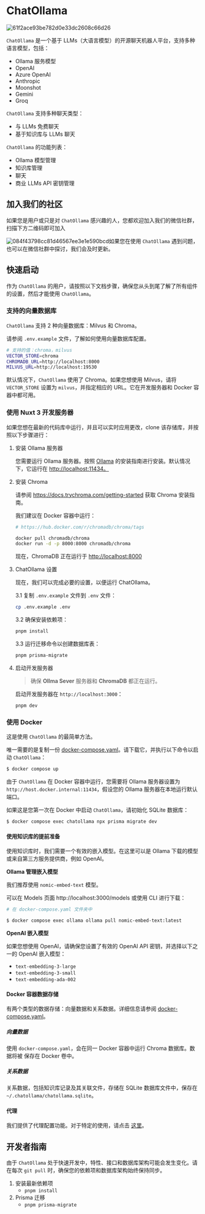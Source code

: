 # ChatOllama

![61f2ace93be782d0e33dc2608c66d26](https://s2.loli.net/2024/07/17/8RJiBdUekPExtVN.png)

`ChatOllama` 是一个基于 LLMs（大语言模型）的开源聊天机器人平台，支持多种语言模型，包括：

- Ollama 服务模型
- OpenAI
- Azure OpenAI
- Anthropic
- Moonshot
- Gemini
- Groq

`ChatOllama` 支持多种聊天类型：

- 与 LLMs 免费聊天
- 基于知识库与 LLMs 聊天

`ChatOllama` 的功能列表：

- Ollama 模型管理
- 知识库管理
- 聊天
- 商业 LLMs API 密钥管理

## 加入我们的社区

如果您是用户或只是对 `ChatOllama` 感兴趣的人，您都欢迎加入我们的微信社群，扫描下方二维码即可加入

![084f43798cc81d46567ee3e1e590bcd](https://s2.loli.net/2024/07/17/tfFD2YkuxcUlogT.jpg)如果您在使用 `ChatOllama` 遇到问题，也可以在微信社群中探讨，我们会及时更新。

## 快速启动

作为 `ChatOllama` 的用户，请按照以下文档步骤，确保您从头到尾了解了所有组件的设置，然后才能使用 `ChatOllama`。

### 支持的向量数据库

`ChatOllama` 支持 2 种向量数据库：Milvus 和 Chroma。

请参阅 `.env.example` 文件，了解如何使用向量数据库配置。

```sh
# 支持的值：chroma，milvus
VECTOR_STORE=chroma
CHROMADB_URL=http://localhost:8000
MILVUS_URL=http://localhost:19530
```

默认情况下，`ChatOllama` 使用了 Chroma。如果您想使用 Milvus，请将 `VECTOR_STORE` 设置为 `milvus`，并指定相应的 URL。它在开发服务器和 Docker 容器中都可用。

### 使用 Nuxt 3 开发服务器

如果您想在最新的代码库中运行，并且可以实时应用更改，clone 该存储库，并按照以下步骤进行：

1. 安装 Ollama 服务器

   您需要运行 Ollama 服务器。按照 [Ollama](https://github.com/ollama/ollama) 的安装指南进行安装。默认情况下，它运行在 [http://localhost:11434。](http://localhost:11434。/)

2. 安装 Chroma

   请参阅 https://docs.trychroma.com/getting-started 获取 Chroma 安装指南。

   我们建议在 Docker 容器中运行：

   ```sh
   # https://hub.docker.com/r/chromadb/chroma/tags
   
   docker pull chromadb/chroma
   docker run -d -p 8000:8000 chromadb/chroma
   ```

   现在，ChromaDB 正在运行于 [http://localhost:8000](http://localhost:8000/)

3. ChatOllama 设置

   现在，我们可以完成必要的设置，以便运行 ChatOllama。

   3.1 复制 `.env.example` 文件到 `.env` 文件：

   ```sh
   cp .env.example .env
   ```

   3.2 确保安装依赖项：

   ```sh
   pnpm install
   ```

   3.3 运行迁移命令以创建数据库表：

   ```sh
   pnpm prisma-migrate
   ```

4. 启动开发服务器

   > 确保 **Ollma Sever** 服务器和 **ChromaDB** 都正在运行。

   启动开发服务器在 `http://localhost:3000`：

   ```
   pnpm dev
   ```

   

### 使用 Docker

这是使用 `ChatOllama` 的最简单方法。

唯一需要的是复制一份 [docker-compose.yaml](https://github.com/819-hao/chat-ollama/blob/main/docker-compose.yaml)。请下载它，并执行以下命令以启动 `ChatOllama`：

```sh
$ docker compose up
```

由于 `ChatOllama` 在 Docker 容器中运行，您需要将 Ollama 服务器设置为 `http://host.docker.internal:11434`，假设您的 Ollama 服务器在本地运行默认端口。

如果这是您第一次在 Docker 中启动 `ChatOllama`，请初始化 SQLite 数据库：

```sh
$ docker compose exec chatollama npx prisma migrate dev
```

#### 使用知识库的提前准备

使用知识库时，我们需要一个有效的嵌入模型。在这里可以是 Ollama 下载的模型或来自第三方服务提供商，例如 OpenAI。

**Ollama 管理嵌入模型**

我们推荐使用 `nomic-embed-text` 模型。

可以在 Models 页面 http://localhost:3000/models 或使用 CLI 进行下载：

```sh
# 在 docker-compose.yaml 文件夹中

$ docker compose exec ollama ollama pull nomic-embed-text:latest
```

**OpenAI 嵌入模型**

如果您想使用 OpenAI，请确保您设置了有效的 OpenAI API 密钥，并选择以下之一的 OpenAI 嵌入模型：

- `text-embedding-3-large`
- `text-embedding-3-small`
- `text-embedding-ada-002`

#### Docker 容器数据存储

有两个类型的数据存储：向量数据和关系数据。详细信息请参阅 [docker-compose.yaml](https://github.com/sugarforever/chat-ollama/blob/main/docker-compose.yaml)。

##### 向量数据

使用 `docker-compose.yaml`，会在同一 Docker 容器中运行 Chroma 数据库。数据将被 保存在 Docker 卷中。

##### 关系数据

关系数据，包括知识库记录及其关联文件，存储在 SQLite 数据库文件中，保存在 `~/.chatollama/chatollama.sqlite`。

#### 代理

我们提供了代理配置功能。对于特定的使用，请点击 [这里](https://github.com/sugarforever/chat-ollama/blob/main/docs/proxy-usage.md)。

## 开发者指南

由于 `ChatOllama` 处于快速开发中，特性、接口和数据库架构可能会发生变化。请在每次 `git pull` 时，确保您的依赖项和数据库架构始终保持同步。

1. 安装最新依赖项
   - `pnpm install`
2. Prisma 迁移
   - `pnpm prisma-migrate`
